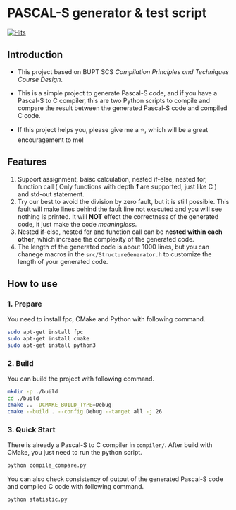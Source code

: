 # PASCAL-S generator & test script
[![Hits](https://hits.seeyoufarm.com/api/count/incr/badge.svg?url=https%3A%2F%2Fgithub.com%2FZyber404%2FPascal-S_Generator&count_bg=%2379C83D&title_bg=%23555555&icon=awesomelists.svg&icon_color=%23E7E7E7&title=visitors&edge_flat=false)](https://hits.seeyoufarm.com)
## Introduction
- This project based on BUPT SCS *Compilation Principles and Techniques Course Design*.

- This is a simple project to generate Pascal-S code, and if you have a Pascal-S to C compiler, this are two Python scripts to compile and compare the result between the generated Pascal-S code and  compiled C code.

- If this project helps you, please give me a ⭐, which will be a great encouragement to me!

## Features
1. Support assignment, baisc calculation, nested if-else, nested for, function call ( Only functions with depth ***1*** are supported, just like C ) and std-out statement.
2. Try our best to avoid the division by zero fault, but it is still possible. This fault will make lines behind the fault line not executed and you will see nothing is printed. It will **NOT** effect the correctness of the generated code, it just make the code *meaningless*.
3.  Nested if-else, nested for and function call can be **nested within each other**, which increase the complexity of the generated code.
4. The length of the generated code is about 1000 lines, but you can chanege macros in the `src/StructureGenerator.h` to customize the length of your generated code.

## How to use
### 1. Prepare
You need to install fpc, CMake and Python with following command.
```bash
sudo apt-get install fpc
sudo apt-get install cmake
sudo apt-get install python3
```
### 2. Build
You can build the project with following command.
```bash
mkdir -p ./build
cd ./build
cmake .. -DCMAKE_BUILD_TYPE=Debug
cmake --build . --config Debug --target all -j 26
```
### 3. Quick Start
There is already a Pascal-S to C compiler in `compiler/`. After build with CMake, you just need to run the python script.
```bash
python compile_compare.py
```
You can also check consistency of output of the generated Pascal-S code and compiled C code with following command.
```bash
python statistic.py
```
